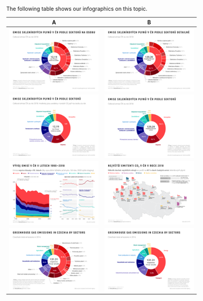 The following table shows our infographics on this topic.

| A | B |
|---|---|
| ![](./cs-emise-cr-detail-na-osobu.pdf-600.png) | ![](./cs-emise-cr-detail.pdf-600.png) |
| ![](./cs-emise-cr-na-osobu-abs.pdf-600.png) | ![](./cs-emise-cr.pdf-600.png) |
| ![](./cs-emise-cr-vyvoj.pdf-600.png) | ![](./cs-nejvetsi-emitenti-cr.pdf-600.png) |
| ![](./en-emissions-czechia-detail.pdf-600.png) | ![](./en-emissions-czechia.pdf-600.png) |

